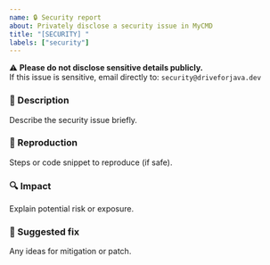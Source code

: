 ```yaml
---
name: 🔒 Security report
about: Privately disclose a security issue in MyCMD
title: "[SECURITY] "
labels: ["security"]
---
```


⚠️ **Please do not disclose sensitive details publicly.**  
If this issue is sensitive, email directly to: `security@driveforjava.dev`

### 🧩 Description
Describe the security issue briefly.

### 🧪 Reproduction
Steps or code snippet to reproduce (if safe).

### 🔍 Impact
Explain potential risk or exposure.

### 🧠 Suggested fix
Any ideas for mitigation or patch.
